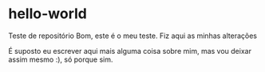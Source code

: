 # hello-world
Teste de repositório
Bom, este é o meu teste. Fiz aqui as minhas alterações

É suposto eu escrever aqui mais alguma coisa sobre mim, mas vou deixar assim mesmo :), só porque sim.
